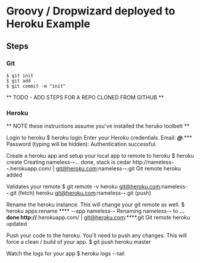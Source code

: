# Groovy / Dropwizard deployed to Heroku Example #


## Steps ##

### Git ###

	$ git init
	$ git add .
	$ git commit -m "init"

** TODO - ADD STEPS FOR A REPO CLONED FROM GITHUB **

### Heroku ###

** NOTE these instructions assume you've installed the heruko toolbelt **

Login to heroku
	$ heroku login
	Enter your Heroku credentials.
	Email: ***@***.***
	Password (typing will be hidden): 
	Authentication successful.

Create a heroku app and setup your local app to remote to heroku
	$ heroku create
	Creating nameless-****-****... done, stack is cedar
	http://nameless-****-****.herokuapp.com/ | git@heroku.com:nameless-****-****.git
	Git remote heroku added

Validates your remote
	$ git remote -v
	heroku	git@heroku.com:nameless-****-****.git (fetch)
	heroku	git@heroku.com:nameless-****-****.git (push)

Rename the heroku instance. This will change your git remote as well.
	$ heroku apps:rename **** --app nameless-****-****
	Renaming nameless-****-**** to ****... done
	http://****.herokuapp.com/ | git@heroku.com:****.git
	Git remote heroku updated

Push your code to the heroku. You'll need to push any changes. This will force a clean / build of your app. 
	$ git push heroku master

Watch the logs for your app
	$ heroku logs --tail







